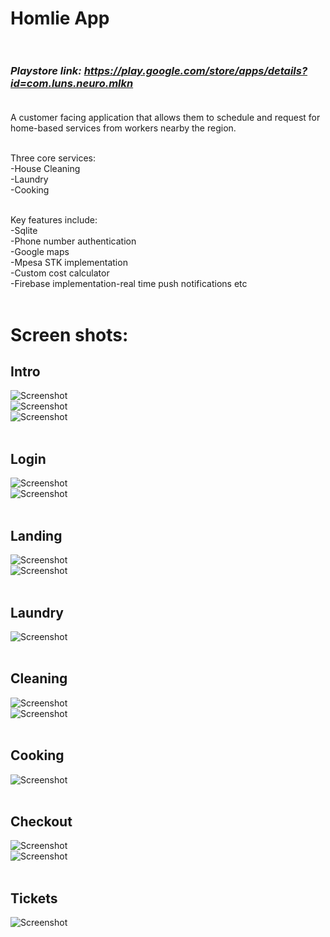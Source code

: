 # Homlie App<br/><br/>

### <i>Playstore link: https://play.google.com/store/apps/details?id=com.luns.neuro.mlkn</i><br/><br/>

A customer facing application that allows them to schedule and request for home-based services from workers nearby the region.<br/><br/>

Three core services:<br/>
-House Cleaning<br/>
-Laundry<br/>
-Cooking<br/><br/>

Key features include:<br/>
-Sqlite<br/>
-Phone number authentication<br/>
-Google maps<br/>
-Mpesa STK implementation<br/>
-Custom cost calculator<br/>
-Firebase implementation-real time push notifications etc<br/><br/>

# Screen shots:
## Intro <br />
![Screenshot](web/intro.webp) <br />
![Screenshot](web/intro1.webp) <br />
![Screenshot](web/intro2.webp) <br /><br/>
## Login <br />
![Screenshot](web/login.webp) <br />
![Screenshot](web/loginpage.jpg) <br /><br/>
## Landing <br />
![Screenshot](web/landing.jpg) <br />
![Screenshot](web/landingpage.jpg) <br /><br/>
## Laundry <br />
![Screenshot](web/laundrypage.jpg) <br /><br/>
## Cleaning <br />
![Screenshot](web/cleaning.jpg) <br />
![Screenshot](web/housecleaning.jpg) <br /><br/>
## Cooking <br />
![Screenshot](web/cookingscreen.jpg) <br /><br/>
## Checkout <br />
![Screenshot](web/checkoutscreen.jpg) <br />
![Screenshot](web/checkout2.jpg) <br /><br/>
## Tickets <br />
![Screenshot](web/tickets.jpg) <br /><br/>
